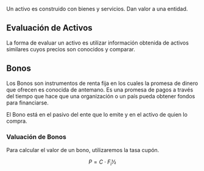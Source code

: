 Un activo es construido con bienes y servicios. Dan valor a una entidad.

## Evaluación de Activos

La forma de evaluar un activo es utilizar información obtenida de activos similares cuyos precios son conocidos y comparar.

## Bonos

Los Bonos son instrumentos de renta fija en los cuales la promesa de dinero que ofrecen es conocida de antemano. Es una promesa de pagos a través del tiempo que hace que una organización o un país pueda obtener fondos para financiarse. 

El Bono está en el pasivo del ente que lo emite y en el activo de quien lo compra.

### Valuación de Bonos

Para calcular el valor de un bono, utilizaremos la tasa cupón.

$$
P = C \cdot F_i½
$$

